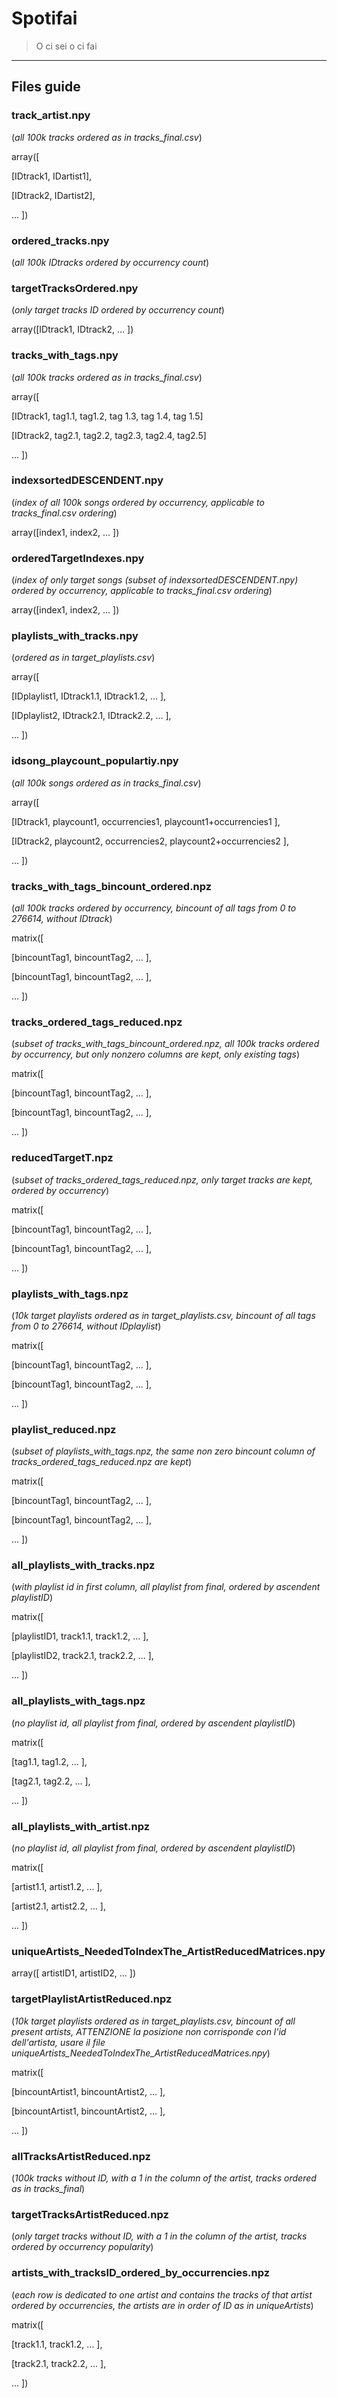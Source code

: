 # Spotifai

> O ci sei o ci fai

---

## Files guide

### track_artist.npy
(*all 100k tracks ordered as in tracks_final.csv*)

array([

[IDtrack1, IDartist1],

[IDtrack2, IDartist2],

... ])

### ordered_tracks.npy
(*all 100k IDtracks ordered by occurrency count*)

### targetTracksOrdered.npy
(*only target tracks ID ordered by occurrency count*)

array([IDtrack1, IDtrack2, ... ])

### tracks_with_tags.npy
(*all 100k tracks ordered as in tracks_final.csv*)

array([

[IDtrack1, tag1.1, tag1.2, tag 1.3, tag 1.4, tag 1.5]

[IDtrack2, tag2.1, tag2.2, tag2.3, tag2.4, tag2.5]

... ])

### indexsortedDESCENDENT.npy
(*index of all 100k songs ordered by occurrency, applicable to tracks_final.csv ordering*)

array([index1, index2, ... ])

### orderedTargetIndexes.npy
(*index of only target songs (subset of indexsortedDESCENDENT.npy) ordered by occurrency, applicable to tracks_final.csv ordering*)

array([index1, index2, ... ])

### playlists_with_tracks.npy
(*ordered as in target_playlists.csv*)

array([

[IDplaylist1, IDtrack1.1, IDtrack1.2, ... ],

[IDplaylist2, IDtrack2.1, IDtrack2.2, ... ],

... ])

### idsong_playcount_populartiy.npy

(*all 100k songs ordered as in tracks_final.csv*)

array([

[IDtrack1, playcount1, occurrencies1, playcount1+occurrencies1 ],

[IDtrack2, playcount2, occurrencies2, playcount2+occurrencies2 ],

... ])

### tracks_with_tags_bincount_ordered.npz
(*all 100k tracks ordered by occurrency, bincount of all tags from 0 to 276614, without IDtrack*)

matrix([

[bincountTag1, bincountTag2, ... ],

[bincountTag1, bincountTag2, ... ],

... ])

### tracks_ordered_tags_reduced.npz
(*subset of tracks_with_tags_bincount_ordered.npz, all 100k tracks ordered by occurrency, but only nonzero columns are kept, only existing tags*)

matrix([

[bincountTag1, bincountTag2, ... ],

[bincountTag1, bincountTag2, ... ],

... ])

### reducedTargetT.npz
(*subset of tracks_ordered_tags_reduced.npz, only target tracks are kept, ordered by occurrency*)

matrix([

[bincountTag1, bincountTag2, ... ],

[bincountTag1, bincountTag2, ... ],

... ])

### playlists_with_tags.npz
(*10k target playlists ordered as in target_playlists.csv, bincount of all tags from 0 to 276614, without IDplaylist*)

matrix([

[bincountTag1, bincountTag2, ... ],

[bincountTag1, bincountTag2, ... ],

... ])

### playlist_reduced.npz
(*subset of playlists_with_tags.npz, the same non zero bincount column of tracks_ordered_tags_reduced.npz are kept*)

matrix([

[bincountTag1, bincountTag2, ... ],

[bincountTag1, bincountTag2, ... ],

... ])

### all_playlists_with_tracks.npz
(*with playlist id in first column, all playlist from final, ordered by ascendent playlistID*)

matrix([

[playlistID1, track1.1, track1.2, ... ],

[playlistID2, track2.1, track2.2, ... ],

... ])

### all_playlists_with_tags.npz
(*no playlist id, all playlist from final, ordered by ascendent playlistID*)

matrix([

[tag1.1, tag1.2, ... ],

[tag2.1, tag2.2, ... ],

... ])

### all_playlists_with_artist.npz
(*no playlist id, all playlist from final, ordered by ascendent playlistID*)

matrix([

[artist1.1, artist1.2, ... ],

[artist2.1, artist2.2, ... ],

... ])

### uniqueArtists_NeededToIndexThe_ArtistReducedMatrices.npy

array([ artistID1, artistID2, ... ])

### targetPlaylistArtistReduced.npz
(*10k target playlists ordered as in target_playlists.csv, bincount of all present artists, ATTENZIONE la posizione non corrisponde con l'id dell'artista, usare il file uniqueArtists_NeededToIndexThe_ArtistReducedMatrices.npy*)

matrix([

[bincountArtist1, bincountArtist2, ... ],

[bincountArtist1, bincountArtist2, ... ],

... ])

### allTracksArtistReduced.npz
(*100k tracks without ID, with a 1 in the column of the artist, tracks ordered as in tracks_final*)

### targetTracksArtistReduced.npz
(*only target tracks without ID, with a 1 in the column of the artist, tracks ordered by occurrency popularity*)

### artists_with_tracksID_ordered_by_occurrencies.npz
(*each row is dedicated to one artist and contains the tracks of that artist ordered by occurrencies, the artists are in order of ID as in uniqueArtists*)

matrix([

[track1.1, track1.2, ... ],

[track2.1, track2.2, ... ],

... ])
